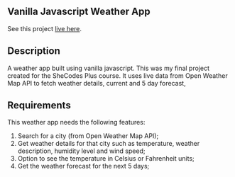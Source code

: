 ## Vanilla Javascript Weather App

See this project [live here](https://myg-js-weather-app.netlify.app).


## Description

A weather app built using vanilla javascript. This was my final project created for the SheCodes Plus course. It uses live data from Open Weather Map API to fetch weather details, current and 5 day forecast, 


## Requirements

This weather app needs the following features:

1. Search for a city (from Open Weather Map API);
2. Get weather details for that city such as temperature, weather description, humidity level and wind speed;
3. Option to see the temperature in Celsius or Fahrenheit units;
4. Get the weather forecast for the next 5 days;
